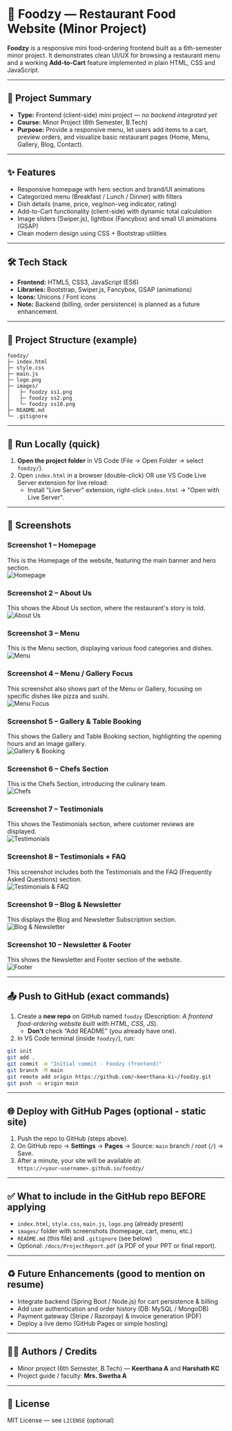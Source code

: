 # 🍴 Foodzy — Restaurant Food Website (Minor Project)

**Foodzy** is a responsive mini food-ordering frontend built as a 6th-semester minor project. It demonstrates clean UI/UX for browsing a restaurant menu and a working **Add-to-Cart** feature implemented in plain HTML, CSS and JavaScript.

---

## 🔎 Project Summary
- **Type:** Frontend (client-side) mini project — *no backend integrated yet*  
- **Course:** Minor Project (6th Semester, B.Tech)  
- **Purpose:** Provide a responsive menu, let users add items to a cart, preview orders, and visualize basic restaurant pages (Home, Menu, Gallery, Blog, Contact).

---

## ✨ Features
- Responsive homepage with hero section and brand/UI animations  
- Categorized menu (Breakfast / Lunch / Dinner) with filters  
- Dish details (name, price, veg/non-veg indicator, rating)  
- Add-to-Cart functionality (client-side) with dynamic total calculation  
- Image sliders (Swiper.js), lightbox (Fancybox) and small UI animations (GSAP)  
- Clean modern design using CSS + Bootstrap utilities

---

## 🛠 Tech Stack
- **Frontend:** HTML5, CSS3, JavaScript (ES6)  
- **Libraries:** Bootstrap, Swiper.js, Fancybox, GSAP (animations)  
- **Icons:** Unicons / Font icons  
- **Note:** Backend (billing, order persistence) is planned as a future enhancement.

---

## 📁 Project Structure (example)
```
foodzy/
├─ index.html
├─ style.css
├─ main.js
├─ logo.png
├─ images/                  
│   ├─ foodzy ss1.png
│   ├─ foodzy ss2.png
│   └─ foodzy ss10.png
├─ README.md
└─ .gitignore
```

---

## 🚀 Run Locally (quick)
1. **Open the project folder** in VS Code (File → Open Folder → select `foodzy/`).  
2. Open `index.html` in a browser (double-click) OR use VS Code Live Server extension for live reload:  
   - Install "Live Server" extension, right-click `index.html` → "Open with Live Server".

---

## 📸 Screenshots  

### Screenshot 1 – Homepage  
This is the Homepage of the website, featuring the main banner and hero section.  
![Homepage](images/foodzy%20ss1.png)  

### Screenshot 2 – About Us  
This shows the About Us section, where the restaurant's story is told.  
![About Us](images/foodzy%20ss2.png)  

### Screenshot 3 – Menu  
This is the Menu section, displaying various food categories and dishes.  
![Menu](images/foodzy%20ss3.png)  

### Screenshot 4 – Menu / Gallery Focus  
This screenshot also shows part of the Menu or Gallery, focusing on specific dishes like pizza and sushi.  
![Menu Focus](images/foodzy%20ss4.png)  

### Screenshot 5 – Gallery & Table Booking  
This shows the Gallery and Table Booking section, highlighting the opening hours and an image gallery.  
![Gallery & Booking](images/foodzy%20ss5.png)  

### Screenshot 6 – Chefs Section  
This is the Chefs Section, introducing the culinary team.  
![Chefs](images/foodzy%20ss6.png)  

### Screenshot 7 – Testimonials  
This shows the Testimonials section, where customer reviews are displayed.  
![Testimonials](images/foodzy%20ss7.png)  

### Screenshot 8 – Testimonials + FAQ  
This screenshot includes both the Testimonials and the FAQ (Frequently Asked Questions) section.  
![Testimonials & FAQ](images/foodzy%20ss8.png)  

### Screenshot 9 – Blog & Newsletter  
This displays the Blog and Newsletter Subscription section.  
![Blog & Newsletter](images/foodzy%20ss9.png)  

### Screenshot 10 – Newsletter & Footer  
This shows the Newsletter and Footer section of the website.  
![Footer](images/foodzy%20ss10.png)  

---

## 📤 Push to GitHub (exact commands)
1. Create a **new repo** on GitHub named `foodzy` (Description: *A frontend food-ordering website built with HTML, CSS, JS*).  
   - **Don’t** check “Add README” (you already have one).  
2. In VS Code terminal (inside `foodzy/`), run:
```bash
git init
git add .
git commit -m "Initial commit - Foodzy (frontend)"
git branch -M main
git remote add origin https://github.com/<keerthana-ki>/foodzy.git
git push -u origin main
```

---

## 🌐 Deploy with GitHub Pages (optional - static site)
1. Push the repo to GitHub (steps above).  
2. On GitHub repo → **Settings** → **Pages** → Source: `main` branch / root (`/`) → Save.  
3. After a minute, your site will be available at:  
   `https://<your-username>.github.io/foodzy/`

---

## ✅ What to include in the GitHub repo BEFORE applying
- `index.html`, `style.css`, `main.js`, `logo.png` (already present)  
- `images/` folder with screenshots (homepage, cart, menu, etc.)  
- `README.md` (this file) and `.gitignore` (see below)  
- Optional: `/docs/ProjectReport.pdf` (a PDF of your PPT or final report).

---

## ♻️ Future Enhancements (good to mention on resume)
- Integrate backend (Spring Boot / Node.js) for cart persistence & billing  
- Add user authentication and order history (DB: MySQL / MongoDB)  
- Payment gateway (Stripe / Razorpay) & invoice generation (PDF)  
- Deploy a live demo (GitHub Pages or simple hosting)

---

## 👩‍💻 Authors / Credits
- Minor project (6th Semester, B.Tech) — **Keerthana A** and **Harshath KC**  
- Project guide / faculty: **Mrs. Swetha A**

---

## 📜 License
MIT License — see `LICENSE` (optional)
